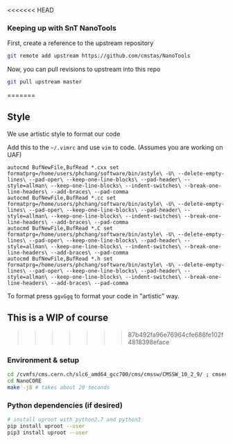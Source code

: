 <<<<<<< HEAD
### Keeping up with SnT NanoTools
First, create a reference to the upstream repository
```bash
git remote add upstream https://github.com/cmstas/NanoTools
```
Now, you can pull revisions to upstream into this repo
```bash
git pull upstream master
```
=======
## Style

We use artistic style to format our code

Add this to the ```~/.vimrc``` and use ```vim``` to code. (Assumes you are working on UAF)

    autocmd BufNewFile,BufRead *.cxx set formatprg=/home/users/phchang/software/bin/astyle\ -U\ --delete-empty-lines\ --pad-oper\ --keep-one-line-blocks\ --pad-header\ --style=allman\ --keep-one-line-blocks\ --indent-switches\ --break-one-line-headers\ --add-braces\ --pad-comma
    autocmd BufNewFile,BufRead *.cc set formatprg=/home/users/phchang/software/bin/astyle\ -U\ --delete-empty-lines\ --pad-oper\ --keep-one-line-blocks\ --pad-header\ --style=allman\ --keep-one-line-blocks\ --indent-switches\ --break-one-line-headers\ --add-braces\ --pad-comma
    autocmd BufNewFile,BufRead *.C set formatprg=/home/users/phchang/software/bin/astyle\ -U\ --delete-empty-lines\ --pad-oper\ --keep-one-line-blocks\ --pad-header\ --style=allman\ --keep-one-line-blocks\ --indent-switches\ --break-one-line-headers\ --add-braces\ --pad-comma
    autocmd BufNewFile,BufRead *.h set formatprg=/home/users/phchang/software/bin/astyle\ -U\ --delete-empty-lines\ --pad-oper\ --keep-one-line-blocks\ --pad-header\ --style=allman\ --keep-one-line-blocks\ --indent-switches\ --break-one-line-headers\ --add-braces\ --pad-comma

To format press ```ggvGgq``` to format your code in "artistic" way.

## This is a WIP of course
>>>>>>> 87b492fa96e76964cfe686fe102f4818398eface

### Environment & setup
```bash
cd /cvmfs/cms.cern.ch/slc6_amd64_gcc700/cms/cmssw/CMSSW_10_2_9/ ; cmsenv ; cd -
cd NanoCORE
make -j8 # takes about 20 seconds
```

### Python dependencies (if desired)
```bash
# install uproot with python2.7 and python3
pip install uproot --user
pip3 install uproot --user
```
